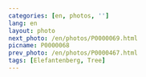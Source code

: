 ```yaml
---
categories: [en, photos, '']
lang: en
layout: photo
next_photo: /en/photos/P0000069.html
picname: P0000068
prev_photo: /en/photos/P0000467.html
tags: [Elefantenberg, Tree]
---
```

